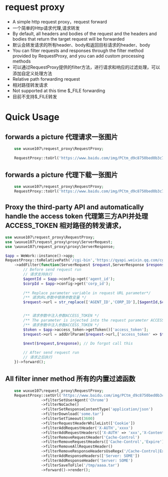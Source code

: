 # request proxy 

- A simple http request proxy，request forward
- 一个简单的Http请求代理,请求转发
- By default, all headers and bodies of the request and the headers and bodies that return the target request will be forwarded
- 默认会转发请求的所有header、body和返回目标请求的header、body
- You can filter requests and responses through the filter method provided by RequestProxy, and you can add custom processing methods
- 可以通过RequestProxy提供的filter方法，进行请求和响应的过滤处理，可以添加自定义处理方法
- Relative path forwarding request
- 相对路径转发请求
- Not supported at this time $_FILE forwarding
- 目前不支持$_FILE转发


# Quick Usage 

## forwards a picture 代理请求一张图片
```php
    use wuxue107\request_proxy\RequestProxy;
    
    RequestProxy::toUrl('https://www.baidu.com/img/PCtm_d9c8750bed0b3c7d089fa7d55720d6cf.png')->forward();
```
## forwards a picture 代理下载一张图片
```php
    use wuxue107\request_proxy\RequestProxy;
    RequestProxy::toUrl('https://www.baidu.com/img/PCtm_d9c8750bed0b3c7d089fa7d55720d6cf.png')->filterDownload()->forward();
```

##  Proxy the third-party API and automatically handle the access token 代理第三方API并处理ACCESS_TOKEN 相对路径的转发请求，
```php
use wuxue107\request_proxy\RequestProxy;
use \wuxue107\request_proxy\proxy\ServerRequest;
use \wuxue107\request_proxy\proxy\ServerResponse;

$app = WeWork::instance()->app;
RequestProxy::toRelativePath('/cgi-bin','https://qyapi.weixin.qq.com/cgi-bin')
    ->addFilter(function(ServerRequest $request,ServerResponse $response, $next) use ($app){
        // Before send request run
        // 请求支持执行
        $agentId = $app->config->get('agent_id');
        $corpId = $app->config->get('corp_id');
        
        /** Replace parameter variable in request URL parameter*/
        /** 请求URL参数中替换参数变量 */
        $request->url = str_replace(['AGENT_ID','CORP_ID'],[$agentId,$corpId],$request->url);


        /** 请求参数中注入参数ACCESS_TOKEN */
        /** The parameter is injected into the request parameter ACCESS_TOKEN */
        /** 请求参数中注入参数ACCESS_TOKEN */
        $token = $app->access_token->getToken()['access_token'];
        $request->url = addUrlParam($request->url,['access_token' => $token]);

        $next($request,$response); // Do forgot call this
        
        // After send request run
        // 请求之后执行
    })->forward();
```

## All filter inner method  所有的内置过滤函数

```php
    use wuxue107\request_proxy\RequestProxy;
    RequestProxy::setUrl('https://www.baidu.com/img/PCtm_d9c8750bed0b3c7d089fa7d55720d6cf.png')
                ->filterSetUserAgent('Chrome')
                ->filterNoCache()
                ->filterSetResponseContentType('application/json')
                ->filterDownload('some.tar')
                ->filterSetTimeout(3600)
                ->filterRequestHeaderWhileList(['Cookie'])
                ->filterAddRequestHeader('X-AUTH','xxxx')
                ->filterAddRequestHeaders(['X-AUTH' => 'xxx','X-Content-Type' => 'json'])
                ->filterRemoveRequestHeader('Cache-Control')
                ->filterRemoveRequestHeaders(['Cache-Control','Expire'])
                ->filterRemoveAllRequestHeader()
                ->filterRemoveResponseHeadersUseRegx('/Cache-Control|Expire/i')
                ->filterAddResponseHeaders(['Server: SOME'])
                ->filterAddResponseHeader('Server: SOME')
                ->filterSaveToFile('/tmp/aaaa.tar')
                ->forward()->render();
```

